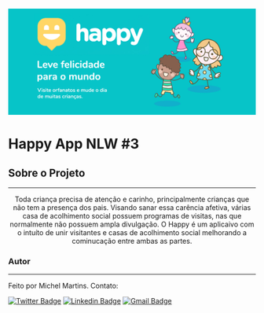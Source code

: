 ![alt Happy NLW #3](https://github.com/michelbasquiat/Happy/blob/main/public/images/banner.jpg?raw=true)


# Happy App NLW #3

## Sobre o Projeto
---
<p align="center">Toda criança precisa de atenção e carinho, principalmente crianças que não tem a presença dos pais. Visando sanar essa carência afetiva, várias casa de acolhimento social possuem programas de visitas, nas que normalmente não possuem ampla divulgação. O Happy é um aplicaivo com o intuíto de unir visitantes e casas de acolhimento social melhorando a cominucação entre ambas as partes.</p>

### Autor
---
Feito por Michel Martins. Contato:

[![Twitter Badge](https://img.shields.io/badge/-@michelbasquiat-1ca0f1?style=flat-square&labelColor=1ca0f1&logo=twitter&logoColor=white&link=https://twitter.com/michelbasquiat)](https://twitter.com/michelbasquiat) [![Linkedin Badge](https://img.shields.io/badge/-Michel-blue?style=flat-square&logo=Linkedin&logoColor=white&link=https://www.linkedin.com/in/michelbasquiat/)](https://www.linkedin.com/in/michelbasquiat/) 
[![Gmail Badge](https://img.shields.io/badge/-michelbasquiat@gmail.com-c14438?style=flat-square&logo=Gmail&logoColor=white&link=mailto:michelmartinstoh@gmail.com)](mailto:michelmartinstoh@gmail.com)